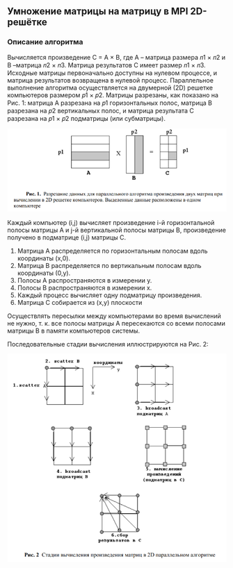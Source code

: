 ## Умножение матрицы на матрицу в MPI 2D-решётке

### Описание алгоритма
Вычисляется произведение С = А × В, где А – матрица размера 𝑛1 × 𝑛2 и В –матрица
𝑛2 × 𝑛3. Матрица результатов С имеет размер 𝑛1 × 𝑛3. Исходные матрицы первоначально
доступны на нулевом процессе, и матрица результатов возвращена в нулевой процесс.
Параллельное выполнение алгоритма осуществляется на двумерной (2D) решетке
компьютеров размером 𝑝1 × 𝑝2. Матрицы разрезаны, как показано на Рис. 1: матрица А
разрезана на 𝑝1 горизонтальных полос, матрица В разрезана на 𝑝2 вертикальных полос, и
матрица результата C разрезана на 𝑝1 × 𝑝2 подматрицы (или субматрицы).

![img.png](img.png)

Каждый компьютер (i,j) вычисляет произведение i-й горизонтальной полосы
матрицы A и j-й вертикальной полосы матрицы B, произведение получено в подматрице
(i,j) матрицы C.
1. Матрица А распределяется по горизонтальным полосам вдоль координаты (x,0).
2. Матрица B распределяется по вертикальным полосам вдоль координаты (0,y).
3. Полосы А распространяются в измерении y.
4. Полосы B распространяются в измерении х.
5. Каждый процесс вычисляет одну подматрицу произведения.
6. Матрица C собирается из (x,y) плоскости

Осуществлять пересылки между компьютерами во время вычислений не нужно, т. к.
все полосы матрицы А пересекаются со всеми полосами матрицы B в памяти компьютеров
системы.
   
Последовательные стадии вычисления иллюстрируются на Рис. 2:

![img_1.png](img_1.png)